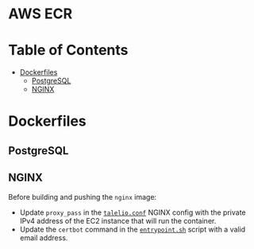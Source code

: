 # AWS ECR

# Table of Contents

- [Dockerfiles](#dockerfiles)
  - [PostgreSQL](#postgresql)
  - [NGINX](#nginx)

# Dockerfiles

## PostgreSQL

## NGINX

Before building and pushing the `nginx` image:

- Update `proxy_pass` in the [`talelio.conf`](https://github.com/taleldayekh/talel.io-infra/blob/bc34b6e915c8dd81a12b33724ec5443d2a38c9c0/aws/ecr/dockerfiles/nginx/talelio.conf#L6) NGINX config with the private IPv4 address of the EC2 instance that will run the container.
- Update the `certbot` command in the [`entrypoint.sh`](https://github.com/taleldayekh/talel.io-infra/blob/bc34b6e915c8dd81a12b33724ec5443d2a38c9c0/aws/ecr/dockerfiles/nginx/entrypoint.sh#L3) script with a valid email address.

<!-- Repositories must exist before the lifecycle policy is added, comment out code and make sure they exists first

When running on ECR the AWS credentials are automatically made available therefore no values need to be passed for them. -->
